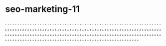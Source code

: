 # seo-marketing-11
<a href="https://frsp-97.weebly.com/">.</a>
<a href="https://frsp-201.weebly.com/">.</a>
<a href="https://frsp-202.weebly.com/">.</a>
<a href="https://frsp-203.weebly.com/">.</a>
<a href="https://frsp-204.weebly.com/">.</a>
<a href="https://frsp-205.weebly.com/">.</a>
<a href="https://frsp-206.weebly.com/">.</a>
<a href="https://frsp-207.weebly.com/">.</a>
<a href="https://frsp-208.weebly.com/">.</a>
<a href="https://frsp-209.weebly.com/">.</a>
<a href="https://frsp-210.weebly.com/">.</a>
<a href="https://frsp-211.weebly.com/">.</a>
<a href="https://frsp-212.weebly.com/">.</a>
<a href="https://frsp-213.weebly.com/">.</a>
<a href="https://frsp-214.weebly.com/">.</a>
<a href="https://frsp-215.weebly.com/">.</a>
<a href="https://frsp-98.weebly.com/">.</a>
<a href="https://frsp-216.weebly.com/">.</a>
<a href="https://frsp-217.weebly.com/">.</a>
<a href="https://frsp-218.weebly.com/">.</a>
<a href="https://frsp-219.weebly.com/">.</a>
<a href="https://frsp-220.weebly.com/">.</a>
<a href="https://frsp-221.weebly.com/">.</a>
<a href="https://frsp-222.weebly.com/">.</a>
<a href="https://frsp-223.weebly.com/">.</a>
<a href="https://frsp-224.weebly.com/">.</a>
<a href="https://frsp-225.weebly.com/">.</a>
<a href="https://frsp-226.weebly.com/">.</a>
<a href="https://frsp-227.weebly.com/">.</a>
<a href="https://frsp-228.weebly.com/">.</a>
<a href="https://frsp-229.weebly.com/">.</a>
<a href="https://frsp-230.weebly.com/">.</a>
<a href="https://ms-126.weebly.com/">.</a>
<a href="https://pop-91.weebly.com/">.</a>
<a href="https://pop-92.weebly.com/">.</a>
<a href="https://pop-93.weebly.com/">.</a>
<a href="https://pop-94.weebly.com/">.</a>
<a href="https://pop-95.weebly.com/">.</a>
<a href="https://pop-96.weebly.com/">.</a>
<a href="https://pop-97.weebly.com/">.</a>
<a href="https://pop-98.weebly.com/">.</a>
<a href="https://pop-99.weebly.com/">.</a>
<a href="https://pop-100.weebly.com/">.</a>
<a href="https://pop-101.weebly.com/">.</a>
<a href="https://pop-102.weebly.com/">.</a>
<a href="https://pop-103.weebly.com/">.</a>
<a href="https://pop-104.weebly.com/">.</a>
<a href="https://pop-105.weebly.com/">.</a>
<a href="https://ms-127.weebly.com/">.</a>
<a href="https://pop-106.weebly.com/">.</a>
<a href="https://pop-107.weebly.com/">.</a>
<a href="https://pop-108.weebly.com/">.</a>
<a href="https://pop-109.weebly.com/">.</a>
<a href="https://pop-110.weebly.com/">.</a>
<a href="https://pop-111.weebly.com/">.</a>
<a href="https://pop-112.weebly.com/">.</a>
<a href="https://pop-113.weebly.com/">.</a>
<a href="https://pop-114.weebly.com/">.</a>
<a href="https://pop-115.weebly.com/">.</a>
<a href="https://pop-116.weebly.com/">.</a>
<a href="https://pop-117.weebly.com/">.</a>
<a href="https://pop-118.weebly.com/">.</a>
<a href="https://pop-119.weebly.com/">.</a>
<a href="https://pop-120.weebly.com/">.</a>
<a href="https://ms-168.weebly.com/">.</a>
<a href="https://plx-111.weebly.com/">.</a>
<a href="https://plx-112.weebly.com/">.</a>
<a href="https://plx-113.weebly.com/">.</a>
<a href="https://plx-114.weebly.com/">.</a>
<a href="https://plx-115.weebly.com/">.</a>
<a href="https://plx-116.weebly.com/">.</a>
<a href="https://plx-117.weebly.com/">.</a>
<a href="https://plx-118.weebly.com/">.</a>
<a href="https://plx-119.weebly.com/">.</a>
<a href="https://plx-120.weebly.com/">.</a>
<a href="https://plx-121.weebly.com/">.</a>
<a href="https://plx-122.weebly.com/">.</a>
<a href="https://plx-123.weebly.com/">.</a>
<a href="https://plx-124.weebly.com/">.</a>
<a href="https://plx-125.weebly.com/">.</a>
<a href="https://ms-169.weebly.com/">.</a>
<a href="https://plx-126.weebly.com/">.</a>
<a href="https://plx-127.weebly.com/">.</a>
<a href="https://plx-128.weebly.com/">.</a>
<a href="https://plx-129.weebly.com/">.</a>
<a href="https://plx-130.weebly.com/">.</a>
<a href="https://plx-131.weebly.com/">.</a>
<a href="https://plx-132.weebly.com/">.</a>
<a href="https://plx-133.weebly.com/">.</a>
<a href="https://plx-134.weebly.com/">.</a>
<a href="https://plx-135.weebly.com/">.</a>
<a href="https://plx-136.weebly.com/">.</a>
<a href="https://plx-137.weebly.com/">.</a>
<a href="https://plx-138.weebly.com/">.</a>
<a href="https://plx-139.weebly.com/">.</a>
<a href="https://plx-140.weebly.com/">.</a>
<a href="https://mq-slot2061.weebly.com/">.</a>
<a href="https://mq-slot2062.weebly.com/">.</a>
<a href="https://mq-slot2063.weebly.com/">.</a>
<a href="https://mq-slot2064.weebly.com/">.</a>
<a href="https://mq-slot2065.weebly.com/">.</a>
<a href="https://mq-slot2066.weebly.com/">.</a>
<a href="https://mq-slot2067.weebly.com/">.</a>
<a href="https://mq-slot2068.weebly.com/">.</a>
<a href="https://mq-slot2069.weebly.com/">.</a>
<a href="https://mq-slot2070.weebly.com/">.</a>
<a href="https://mq-slot2071.weebly.com/">.</a>
<a href="https://mq-slot2072.weebly.com/">.</a>
<a href="https://mq-slot2073.weebly.com/">.</a>
<a href="https://mq-slot2074.weebly.com/">.</a>
<a href="https://mq-slot2075.weebly.com/">.</a>
<a href="https://mq-slot2076.weebly.com/">.</a>
<a href="https://mq-slot2077.weebly.com/">.</a>
<a href="https://mq-slot2078.weebly.com/">.</a>
<a href="https://mq-slot2079.weebly.com/">.</a>
<a href="https://mq-slot2080.weebly.com/">.</a>
<a href="https://ms-slot2081.weebly.com/">.</a>
<a href="https://mq-slot2082.weebly.com/">.</a>
<a href="https://mq-slot2083.weebly.com/">.</a>
<a href="https://mq-slot2084.weebly.com/">.</a>
<a href="https://mq-slot2085.weebly.com/">.</a>
<a href="https://mq-slot2086.weebly.com/">.</a>
<a href="https://mq-slot2087.weebly.com/">.</a>
<a href="https://mq-slot2088.weebly.com/">.</a>
<a href="https://mq-slot2089.weebly.com/">.</a>
<a href="https://mq-slot2090.weebly.com/">.</a>
<a href="https://mq-slot2061.weebly.com/">.</a>
<a href="https://muh-1.weebly.com/">.</a>
<a href="https://muh-2.weebly.com/">.</a>
<a href="https://muh-3.weebly.com/">.</a>
<a href="https://muh-4.weebly.com/">.</a>
<a href="https://muh-5.weebly.com/">.</a>
<a href="https://muh-6.weebly.com/">.</a>
<a href="https://muh-7.weebly.com/">.</a>
<a href="https://muh-8.weebly.com/">.</a>
<a href="https://muh-9.weebly.com/">.</a>
<a href="https://muh-10.weebly.com/">.</a>
<a href="https://muh-11.weebly.com/">.</a>
<a href="https://muh-12.weebly.com/">.</a>
<a href="https://muh-13.weebly.com/">.</a>
<a href="https://muh-14.weebly.com/">.</a>
<a href="https://muh-15.weebly.com/">.</a>
<a href="https://mq-slot2062.weebly.com/">.</a>
<a href="https://muh-16.weebly.com/">.</a>
<a href="https://muh-17.weebly.com/">.</a>
<a href="https://muh-18.weebly.com/">.</a>
<a href="https://muh-19.weebly.com/">.</a>
<a href="https://muh-20.weebly.com/">.</a>
<a href="https://muh-21.weebly.com/">.</a>
<a href="https://muh-22.weebly.com/">.</a>
<a href="https://muh-23.weebly.com/">.</a>
<a href="https://muh-24.weebly.com/">.</a>
<a href="https://muh-25.weebly.com/">.</a>
<a href="https://muh-26.weebly.com/">.</a>
<a href="https://muh-27.weebly.com/">.</a>
<a href="https://muh-28.weebly.com/">.</a>
<a href="https://muh-29.weebly.com/">.</a>
<a href="https://muh-30.weebly.com/">.</a>
<a href="https://mq-slot2063.weebly.com/">.</a>
<a href="https://muh-31.weebly.com/">.</a>
<a href="https://muh-32.weebly.com/">.</a>
<a href="https://muh-33.weebly.com/">.</a>
<a href="https://muh-34.weebly.com/">.</a>
<a href="https://muh-35.weebly.com/">.</a>
<a href="https://muh-36.weebly.com/">.</a>
<a href="https://muh-37.weebly.com/">.</a>
<a href="https://muh-38.weebly.com/">.</a>
<a href="https://muh-39.weebly.com/">.</a>
<a href="https://muh-40.weebly.com/">.</a>
<a href="https://muh-41.weebly.com/">.</a>
<a href="https://muh-42.weebly.com/">.</a>
<a href="https://muh-43.weebly.com/">.</a>
<a href="https://muh-44.weebly.com/">.</a>
<a href="https://muh-45.weebly.com/">.</a>
<a href="https://mq-slot2064.weebly.com/">.</a>
<a href="https://muh-46.weebly.com/">.</a>
<a href="https://muh-47.weebly.com/">.</a>
<a href="https://muh-48.weebly.com/">.</a>
<a href="https://muh-49.weebly.com/">.</a>
<a href="https://muh-50.weebly.com/">.</a>
<a href="https://muh-51.weebly.com/">.</a>
<a href="https://muh-52.weebly.com/">.</a>
<a href="https://muh-53.weebly.com/">.</a>
<a href="https://muh-54.weebly.com/">.</a>
<a href="https://muh-55.weebly.com/">.</a>
<a href="https://muh-56.weebly.com/">.</a>
<a href="https://muh-57.weebly.com/">.</a>
<a href="https://muh-58.weebly.com/">.</a>
<a href="https://muh-59.weebly.com/">.</a>
<a href="https://muh-60.weebly.com/">.</a>
<a href="https://mq-slot2065.weebly.com/">.</a>
<a href="https://muh-61.weebly.com/">.</a>
<a href="https://muh-62.weebly.com/">.</a>
<a href="https://muh-63.weebly.com/">.</a>
<a href="https://muh-64.weebly.com/">.</a>
<a href="https://muh-65.weebly.com/">.</a>
<a href="https://muh-66.weebly.com/">.</a>
<a href="https://muh-67.weebly.com/">.</a>
<a href="https://muh-68.weebly.com/">.</a>
<a href="https://muh-69.weebly.com/">.</a>
<a href="https://muh-70.weebly.com/">.</a>
<a href="https://muh-71.weebly.com/">.</a>
<a href="https://muh-72.weebly.com/">.</a>
<a href="https://muh-73.weebly.com/">.</a>
<a href="https://muh-74.weebly.com/">.</a>
<a href="https://muh-75.weebly.com/">.</a>
<a href="https://mq-slot2066.weebly.com/">.</a>
<a href="https://muh-76.weebly.com/">.</a>
<a href="https://muh-77.weebly.com/">.</a>
<a href="https://muh-78.weebly.com/">.</a>
<a href="https://muh-79.weebly.com/">.</a>
<a href="https://muh-80.weebly.com/">.</a>
<a href="https://muh-81.weebly.com/">.</a>
<a href="https://muh-82.weebly.com/">.</a>
<a href="https://muh-83.weebly.com/">.</a>
<a href="https://muh-84.weebly.com/">.</a>
<a href="https://muh-85.weebly.com/">.</a>
<a href="https://muh-86.weebly.com/">.</a>
<a href="https://muh-87.weebly.com/">.</a>
<a href="https://muh-88.weebly.com/">.</a>
<a href="https://muh-89.weebly.com/">.</a>
<a href="https://muh-90.weebly.com/">.</a>
<a href="https://mq-slot2067.weebly.com/">.</a>
<a href="https://muh-91.weebly.com/">.</a>
<a href="https://muh-92.weebly.com/">.</a>
<a href="https://muh-93.weebly.com/">.</a>
<a href="https://muh-94.weebly.com/">.</a>
<a href="https://muh-95.weebly.com/">.</a>
<a href="https://muh-96.weebly.com/">.</a>
<a href="https://muh-97.weebly.com/">.</a>
<a href="https://muh-98.weebly.com/">.</a>
<a href="https://muh-99.weebly.com/">.</a>
<a href="https://muh-100.weebly.com/">.</a>
<a href="https://muh-101.weebly.com/">.</a>
<a href="https://muh-102.weebly.com/">.</a>
<a href="https://muh-103.weebly.com/">.</a>
<a href="https://muh-104.weebly.com/">.</a>
<a href="https://muh-105.weebly.com/">.</a>
<a href="https://muh-106.weebly.com/">.</a>
<a href="https://muh-107.weebly.com/">.</a>
<a href="https://muh-108.weebly.com/">.</a>
<a href="https://muh-109.weebly.com/">.</a>
<a href="https://muh-110.weebly.com/">.</a>
